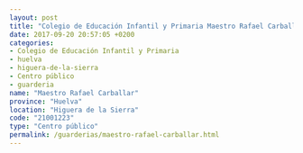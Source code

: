 ```yaml
---
layout: post
title: "Colegio de Educación Infantil y Primaria Maestro Rafael Carballar"
date: 2017-09-20 20:57:05 +0200
categories:
- Colegio de Educación Infantil y Primaria
- huelva
- higuera-de-la-sierra
- Centro público
- guarderia
name: "Maestro Rafael Carballar"
province: "Huelva"
location: "Higuera de la Sierra"
code: "21001223"
type: "Centro público"
permalink: /guarderias/maestro-rafael-carballar.html
---
```

